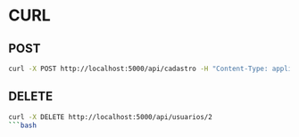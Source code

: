 # CURL

## POST

```bash
curl -X POST http://localhost:5000/api/cadastro -H "Content-Type: application/json" -d '{"name": "Elisa Costa", "email": "elisa.costa@email.com", "telefone": "(51) 95678-9012"}'
```

## DELETE

```bash
curl -X DELETE http://localhost:5000/api/usuarios/2
```bash